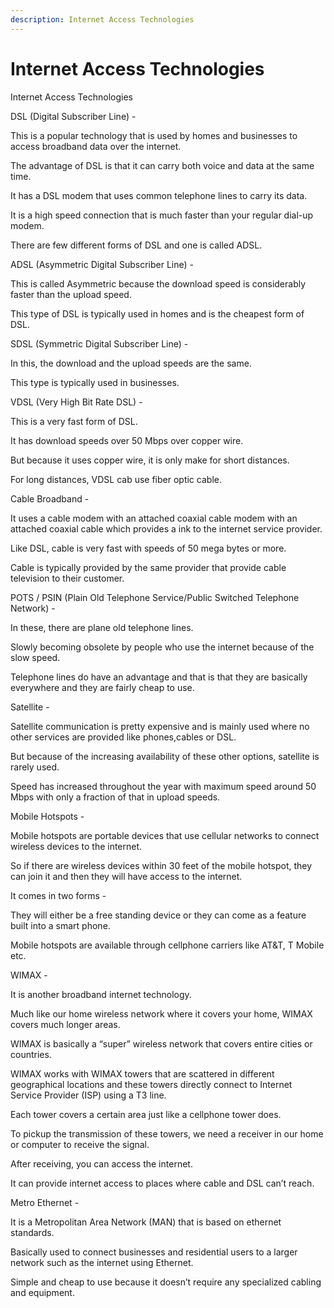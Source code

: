 ```yaml
---
description: Internet Access Technologies
---
```


# Internet Access Technologies

Internet Access Technologies

DSL \(Digital Subscriber Line\) -

This is a popular technology that is used by homes and businesses to access broadband data over the internet.

The advantage of DSL is that it can carry both voice and data at the same time.

It has a DSL modem that uses common telephone lines to carry its data.

It is a high speed connection that is much faster than your regular dial-up modem.

There are few different forms of DSL and one is called ADSL.

ADSL \(Asymmetric Digital Subscriber Line\) -

This is called Asymmetric because the download speed is considerably faster than the upload speed.

This type of DSL is typically used in homes and is the cheapest form of DSL.

SDSL \(Symmetric Digital Subscriber Line\) -

In this, the download and the upload speeds are the same.

This type is typically used in businesses.

VDSL \(Very High Bit Rate DSL\) -

This is a very fast form of DSL.

It has download speeds over 50 Mbps over copper wire.

But because it uses copper wire, it is only make for short distances.

For long distances, VDSL cab use fiber optic cable.

Cable Broadband -

It uses a cable modem with an attached coaxial cable modem with an attached coaxial cable which provides a ink to the internet service provider.

Like DSL, cable is very fast with speeds of 50 mega bytes or more.

Cable is typically provided by the same provider that provide cable television to their customer.

POTS / PSIN \(Plain Old Telephone Service/Public Switched Telephone Network\) -

In these, there are plane old telephone lines.

Slowly becoming obsolete by people who use the internet because of the slow speed.

Telephone lines do have an advantage and that is that they are basically everywhere and they are fairly cheap to use.

Satellite -

Satellite communication is pretty expensive and is mainly used where no other services are provided like phones,cables or DSL.

But because of the increasing availability of these other options, satellite is rarely used.

Speed has increased throughout the year with maximum speed around 50 Mbps with only a fraction of that in upload speeds.

Mobile Hotspots -

Mobile hotspots are portable devices that use cellular networks to connect wireless devices to the internet.

So if there are wireless devices within 30 feet of the mobile hotspot, they can join it and then they will have access to the internet.

It comes in two forms -

They will either be a free standing device or they can come as a feature built into a smart phone.

Mobile hotspots are available through cellphone carriers like AT&T, T Mobile etc.

WIMAX -

It is another broadband internet technology.

Much like our home wireless network where it covers your home, WIMAX covers much longer areas.

WIMAX is basically a “super” wireless network that covers entire cities or countries.

WIMAX works with WIMAX towers that are scattered in different geographical locations and these towers directly connect to Internet Service Provider \(ISP\) using a T3 line.

Each tower covers a certain area just like a cellphone tower does.

To pickup the transmission of these towers, we need a receiver in our home or computer to receive the signal.

After receiving, you can access the internet.

It can provide internet access to places where cable and DSL can’t reach.

Metro Ethernet -

It is a Metropolitan Area Network \(MAN\) that is based on ethernet standards.

Basically used to connect businesses and residential users to a larger network such as the internet using Ethernet.

Simple and cheap to use because it doesn’t require any specialized cabling and equipment.

